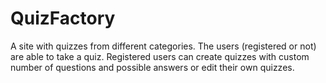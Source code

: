 QuizFactory
===========

A site with quizzes from different categories. The users (registered or not) are able to take a quiz. Registered users can create quizzes with custom number of questions and possible answers or edit their own quizzes.
